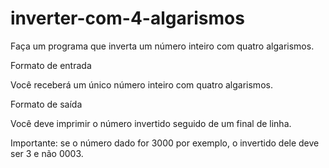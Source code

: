 # inverter-com-4-algarismos
Faça um programa que inverta um número inteiro com quatro algarismos.

Formato de entrada

Você receberá um único número inteiro com quatro algarismos.

Formato de saída

Você deve imprimir o número invertido seguido de um final de linha.

Importante: se o número dado for 3000 por exemplo, o invertido dele deve ser 3 e não 0003.
